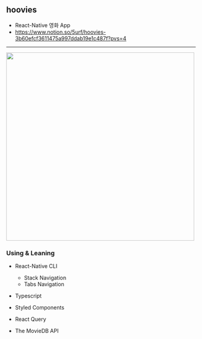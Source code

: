 ## hoovies

- React-Native 영화 App
- https://www.notion.so/5urf/hoovies-3b60efcf3611475a997ddab19e1c487f?pvs=4
---

<img width="500px" src="https://user-images.githubusercontent.com/77955292/192813466-8cd43b3a-9653-41a3-910a-12670c2207de.gif" />

### Using & Leaning

- React-Native CLI

  - Stack Navigation
  - Tabs Navigation

- Typescript
- Styled Components
- React Query
- The MovieDB API
